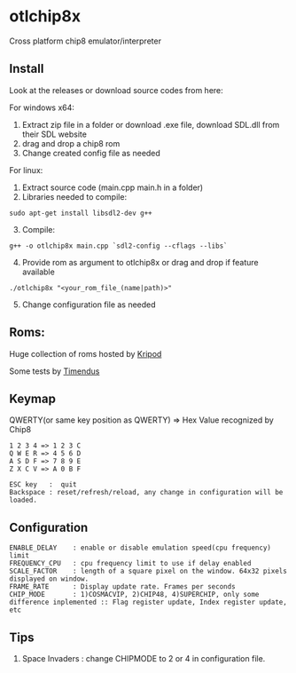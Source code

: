 # otlchip8x
Cross platform chip8 emulator/interpreter

## Install
Look at the releases or download source codes from here:

For windows x64:

1) Extract zip file in a folder or download .exe file, download SDL.dll from their SDL website
2) drag and drop a chip8 rom
3) Change created config file as needed

For linux:

1) Extract source code (main.cpp main.h in a folder)
2) Libraries needed to compile: 
```
sudo apt-get install libsdl2-dev g++
```
3) Compile:
```
g++ -o otlchip8x main.cpp `sdl2-config --cflags --libs`
```
4) Provide rom as argument to otlchip8x or drag and drop if feature available
```
./otlchip8x "<your_rom_file_(name|path)>"
```  
5) Change configuration file as needed

## Roms:

Huge collection of roms hosted by [Kripod](https://github.com/kripod/chip8-roms)

Some tests by [Timendus](https://github.com/Timendus/chip8-test-suite)
## Keymap
QWERTY(or same key position as QWERTY)  => Hex Value recognized by Chip8
```
1 2 3 4 => 1 2 3 C
Q W E R => 4 5 6 D
A S D F => 7 8 9 E
Z X C V => A 0 B F
```
```
ESC key   :  quit
Backspace : reset/refresh/reload, any change in configuration will be loaded.
```
## Configuration
```
ENABLE_DELAY    : enable or disable emulation speed(cpu frequency) limit
FREQUENCY_CPU   : cpu frequency limit to use if delay enabled
SCALE_FACTOR    : length of a square pixel on the window. 64x32 pixels displayed on window.
FRAME_RATE      : Display update rate. Frames per seconds
CHIP_MODE       : 1)COSMACVIP, 2)CHIP48, 4)SUPERCHIP, only some difference inplemented :: Flag register update, Index register update, etc
```
## Tips
1) Space Invaders : change CHIPMODE to 2 or 4 in configuration file.
